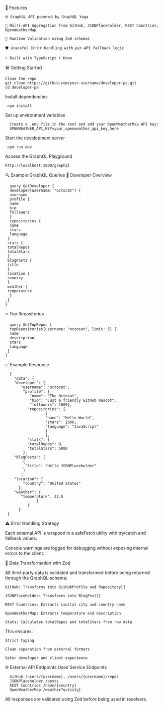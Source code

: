 🚀 Features

    🌐 GraphQL API powered by GraphQL Yoga

    🔗 Multi-API Aggregation from GitHub, JSONPlaceholder, REST Countries, OpenWeatherMap

    🧪 Runtime Validation using Zod schemas

    🛡️ Graceful Error Handling with per-API fallback logic

    ⚡ Built with TypeScript + Hono

🛠️ Getting Started

    Clone the repo
    git clone https://github.com/your-username/developer-pa.git
    cd developer-pa

Install dependencies
    
     npm install

Set up environment variables
      
      Create a .env file in the root and add your OpenWeatherMap API key:
      OPENWEATHER_API_KEY=your_openweather_api_key_here

Start the development server
    
     npm run dev

Access the GraphQL Playground

    http://localhost:3000/graphql

🔍 Example GraphQL Queries
🎯 Developer Overview
      
      query GetDeveloper {
      developer(username: "octocat") {
      username
      profile {
      name
      bio
      followers
      }
      repositories {
      name
      stars
      language
     }
     stats {
     totalRepos
     totalStars
     }
     blogPosts {
     title
     }
     location {
     country
     }
     weather {
     temperature
      }
     }
    }

⭐ Top Repositories
      
      query GetTopRepos {
      topRepositories(username: "octocat", limit: 5) {
      name
      description
      stars
      language
     }
    }


✅ Example Response

      {
        "data": {
        "developer": {
           "username": "octocat",
            "profile": {
               "name": "The Octocat",
               "bio": "Just a friendly GitHub mascot",
               "followers": 1000},
              "repositories": [
                      {
                      "name": "Hello-World",
                      "stars": 1500,
                      "language": "JavaScript"
                      }
                      ],
              "stats": {
              "totalRepos": 8,
              "totalStars": 5000
            },
        "blogPosts": [
            {
             "title": "Hello JSONPlaceholder"
            }
           ],
        "location": {
            "country": "United States"
          },
        "weather": {
           "temperature": 23.5
                  }
              }
          }
     }

⚠️ Error Handling Strategy

Each external API is wrapped in a safeFetch utility with try/catch and fallback values:

Console warnings are logged for debugging without exposing internal errors to the client.

🔄 Data Transformation with Zod

All third-party data is validated and transformed before being returned through the GraphQL schema:

    GitHub: Transforms into GitHubProfile and Repository[]

    JSONPlaceholder: Transforms into BlogPost[]

    REST Countries: Extracts capital city and country name

    OpenWeatherMap: Extracts temperature and description

    Stats: Calculates totalRepos and totalStars from raw data

This ensures:

    Strict typing

    Clean separation from external formats

    Safer developer and client experience

🌐 External API Endpoints Used
Service Endpoints
         
      GitHub /users/{username}, /users/{username}/repos
      JSONPlaceholder /posts
      REST Countries /name/{country}
      OpenWeatherMap /weather?q={city}
All responses are validated using Zod before being used in resolvers.
